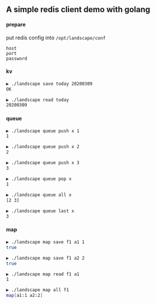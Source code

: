 ## A simple redis client demo with golang

#### prepare
put redis config into `/opt/landscape/conf`
```
host
port
password
```

#### kv
```bash
▶ ./landscape save today 20200309
OK

▶ ./landscape read today         
20200309
```

#### queue
```bash
▶ ./landscape queue push x 1     
1

▶ ./landscape queue push x 2
2

▶ ./landscape queue push x 3
3

▶ ./landscape queue pop x   
1
  
▶ ./landscape queue all x
[2 3]

▶ ./landscape queue last x
3
```

#### map
```bash                        
▶ ./landscape map save f1 a1 1
true

▶ ./landscape map save f1 a2 2
true

▶ ./landscape map read f1 a1  
1

▶ ./landscape map all f1    
map[a1:1 a2:2]
```